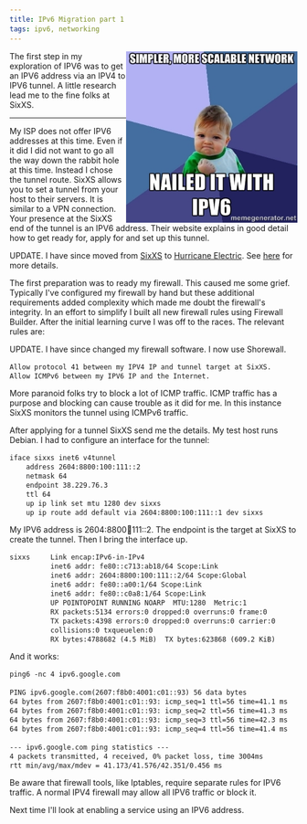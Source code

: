 ```yaml
---
title: IPv6 Migration part 1
tags: ipv6, networking
---
```


<img style='float:right' alt='Success with IPv6' src='/static/images/ipv6-success-kid.jpg' width='300' >

The first step in my exploration of IPV6 was to get an IPV6 address via an IPV4
to IPV6 tunnel. A little research lead me to the fine folks at SixXS.

---

My ISP does not offer IPV6 addresses at this time. Even if it did I did not
want to go all the way down the rabbit hole at this time. Instead I chose the
tunnel route. SixXS allows you to set a tunnel from your host to their servers.
It is similar to a VPN connection. Your presence at the SixXS end of the tunnel
is an IPV6 address. Their website explains in good detail how to get ready for,
apply for and set up this tunnel.

UPDATE. I have since moved from [SixXS](http://sixxs.net) to [Hurricane
Electric](http://ne.net). See [here](/blog/2012/07/25/ipv6-migration-part7/)
for more details.

The first preparation was to ready my firewall. This caused me some grief.
Typically I've configured my firewall by hand but these additional requirements
added complexity which made me doubt the firewall's integrity. In an effort to
simplify I built all new firewall rules using Firewall Builder. After the
initial learning curve I was off to the races. The relevant rules are:

UPDATE. I have since changed my firewall software. I now use Shorewall.

    Allow protocol 41 between my IPV4 IP and tunnel target at SixXS.
    Allow ICMPv6 between my IPV6 IP and the Internet.

More paranoid folks try to block a lot of ICMP traffic. ICMP traffic has a
purpose and blocking can cause trouble as it did for me. In this instance SixXS
monitors the tunnel using ICMPv6 traffic.

After applying for a tunnel SixXS send me the details. My test host runs
Debian. I had to configure an interface for the tunnel:

    iface sixxs inet6 v4tunnel
        address 2604:8800:100:111::2
        netmask 64
        endpoint 38.229.76.3
        ttl 64
        up ip link set mtu 1280 dev sixxs
        up ip route add default via 2604:8800:100:111::1 dev sixxs

My IPV6 address is 2604:8800:100:111::2. The endpoint is the target at SixXS to
create the tunnel. Then I bring the interface up.

    sixxs     Link encap:IPv6-in-IPv4  
              inet6 addr: fe80::c713:ab18/64 Scope:Link
              inet6 addr: 2604:8800:100:111::2/64 Scope:Global
              inet6 addr: fe80::a00:1/64 Scope:Link
              inet6 addr: fe80::c0a8:1/64 Scope:Link
              UP POINTOPOINT RUNNING NOARP  MTU:1280  Metric:1
              RX packets:5134 errors:0 dropped:0 overruns:0 frame:0
              TX packets:4398 errors:0 dropped:0 overruns:0 carrier:0
              collisions:0 txqueuelen:0 
              RX bytes:4788682 (4.5 MiB)  TX bytes:623868 (609.2 KiB)

And it works:

    ping6 -nc 4 ipv6.google.com

    PING ipv6.google.com(2607:f8b0:4001:c01::93) 56 data bytes
    64 bytes from 2607:f8b0:4001:c01::93: icmp_seq=1 ttl=56 time=41.1 ms
    64 bytes from 2607:f8b0:4001:c01::93: icmp_seq=2 ttl=56 time=41.3 ms
    64 bytes from 2607:f8b0:4001:c01::93: icmp_seq=3 ttl=56 time=42.3 ms
    64 bytes from 2607:f8b0:4001:c01::93: icmp_seq=4 ttl=56 time=41.4 ms

    --- ipv6.google.com ping statistics ---
    4 packets transmitted, 4 received, 0% packet loss, time 3004ms
    rtt min/avg/max/mdev = 41.173/41.576/42.351/0.456 ms

Be aware that firewall tools, like Iptables, require separate rules for IPV6
traffic. A normal IPV4 firewall may allow all IPV6 traffic or block it.

Next time I'll look at enabling a service using an IPV6 address.
